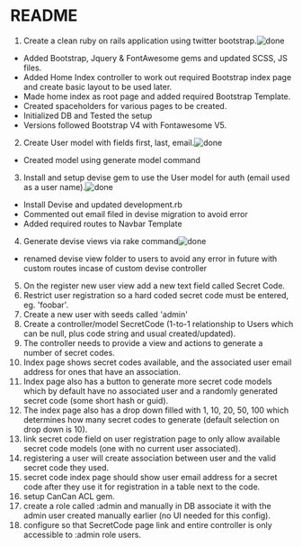 # README
1. Create a clean ruby on rails application using twitter bootstrap.![done](https://img.icons8.com/color/48/000000/checked-2.png)
  * Added Bootstrap, Jquery & FontAwesome gems and updated SCSS, JS files.
  * Added Home Index controller to work out required Bootstrap index page and create basic layout to be used later.
  * Made home index as root page and added required Bootstrap Template.
  * Created spaceholders for various pages to be created.
  * Initialized DB and Tested the setup
  * Versions followed Bootstrap V4 with Fontawesome V5.


2. Create User model with fields first, last, email.![done](https://img.icons8.com/color/48/000000/checked-2.png)
  * Created model using generate model command

3. Install and setup devise gem to use the User model for auth (email used as a user name).![done](https://img.icons8.com/color/48/000000/checked-2.png)
  * Install Devise and updated development.rb
  * Commented out email filed in devise migration to avoid error
  * Added required routes to Navbar Template

4. Generate devise views via rake command![done](https://img.icons8.com/color/48/000000/checked-2.png)
  * renamed devise view folder to users to avoid any error in future with custom routes incase of custom devise controller

5. On the register new user view add a new text field called Secret Code.
6. Restrict user registration so a hard coded secret code must be entered, eg. 'foobar'.
7. Create a new user with seeds called 'admin'
8. Create a controller/model SecretCode (1-to-1 relationship to Users which can be null, plus code string and usual created/updated).
9. The controller needs to provide a view and actions to generate a number of secret codes.
10. Index page shows secret codes available, and the associated user email address for ones that have an association.
11. Index page also has a button to generate more secret code models which by default have no associated user and a randomly generated secret code (some short hash or guid).
12. The index page also has a drop down filled with 1, 10, 20, 50, 100 which determines how many secret codes to generate (default selection on drop down is 10).
13. link secret code field on user registration page to only allow available secret code models (one with no current user associated).
14. registering a user will create association between user and the valid secret code they used.
15. secret code index page should show user email address for a secret code after they use it for registration in a table next to the code.
16. setup CanCan ACL gem.
17. create a role called :admin and manually in DB associate it with the admin user created manually earlier (no UI needed for this config).
18. configure so that SecretCode page link and entire controller is only accessible to :admin role users.
